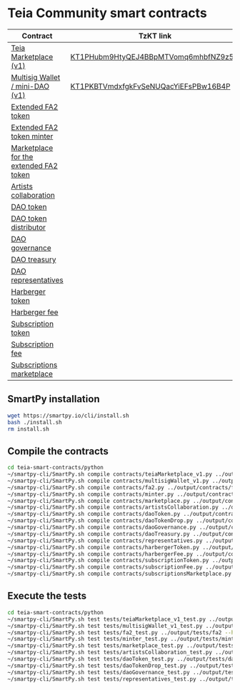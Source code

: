 # Teia Community smart contracts

| Contract | TzKT link | Status |
|----------|-----------|--------|
| [Teia Marketplace (v1)](python/contracts/teiaMarketplace_v1.py) | [KT1PHubm9HtyQEJ4BBpMTVomq6mhbfNZ9z5w](https://tzkt.io/KT1PHubm9HtyQEJ4BBpMTVomq6mhbfNZ9z5w) | Audited |
| [Multisig Wallet / mini-DAO (v1)](python/contracts/multisigWallet_v1.py) | [KT1PKBTVmdxfgkFvSeNUQacYiEFsPBw16B4P](https://tzkt.io/KT1PKBTVmdxfgkFvSeNUQacYiEFsPBw16B4P) | Audited |
| [Extended FA2 token](python/contracts/fa2.py) | | Prototype |
| [Extended FA2 token minter](python/contracts/minter.py) | | Prototype |
| [Marketplace for the extended FA2 token](python/contracts/marketplace.py) | | Prototype |
| [Artists collaboration](python/contracts/artistsCollaboration.py) | | Prototype |
| [DAO token](python/contracts/daoToken.py) | | Prototype |
| [DAO token distributor](python/contracts/daoTokenDrop.py) | | Prototype |
| [DAO governance](python/contracts/daoGovernance.py) | | Prototype |
| [DAO treasury](python/contracts/daoTreasury.py) | | Prototype |
| [DAO representatives](python/contracts/representatives.py) | | Prototype |
| [Harberger token](python/contracts/harbergerToken.py) | | Prototype |
| [Harberger fee](python/contracts/harbergerFee.py) | | Prototype |
| [Subscription token](python/contracts/subscriptionToken.py) | | Prototype |
| [Subscription fee](python/contracts/subscriptionFee.py) | | Prototype |
| [Subscriptions marketplace](python/contracts/subscriptionsMarketplace.py) | | Prototype |


## SmartPy installation

```bash
wget https://smartpy.io/cli/install.sh
bash ./install.sh
rm install.sh
```

## Compile the contracts

```bash
cd teia-smart-contracts/python
~/smartpy-cli/SmartPy.sh compile contracts/teiaMarketplace_v1.py ../output/contracts/teiaMarketplace_v1 --html --purge
~/smartpy-cli/SmartPy.sh compile contracts/multisigWallet_v1.py ../output/contracts/multisigWallet_v1 --html --purge
~/smartpy-cli/SmartPy.sh compile contracts/fa2.py ../output/contracts/fa2 --html --purge
~/smartpy-cli/SmartPy.sh compile contracts/minter.py ../output/contracts/minter --html --purge
~/smartpy-cli/SmartPy.sh compile contracts/marketplace.py ../output/contracts/marketplace --html --purge
~/smartpy-cli/SmartPy.sh compile contracts/artistsCollaboration.py ../output/contracts/artistsCollaboration --html --purge
~/smartpy-cli/SmartPy.sh compile contracts/daoToken.py ../output/contracts/daoToken --html --purge
~/smartpy-cli/SmartPy.sh compile contracts/daoTokenDrop.py ../output/contracts/daoTokenDrop --html --purge
~/smartpy-cli/SmartPy.sh compile contracts/daoGovernance.py ../output/contracts/daoGovernance --html --purge
~/smartpy-cli/SmartPy.sh compile contracts/daoTreasury.py ../output/contracts/daoTreasury --html --purge
~/smartpy-cli/SmartPy.sh compile contracts/representatives.py ../output/contracts/representatives --html --purge
~/smartpy-cli/SmartPy.sh compile contracts/harbergerToken.py ../output/contracts/harbergerToken --html --purge
~/smartpy-cli/SmartPy.sh compile contracts/harbergerFee.py ../output/contracts/harbergerFee --html --purge
~/smartpy-cli/SmartPy.sh compile contracts/subscriptionToken.py ../output/contracts/subscriptionToken --html --purge
~/smartpy-cli/SmartPy.sh compile contracts/subscriptionFee.py ../output/contracts/subscriptionFee --html --purge
~/smartpy-cli/SmartPy.sh compile contracts/subscriptionsMarketplace.py ../output/contracts/subscriptionsMarketplace --html --purge
```

## Execute the tests

```bash
cd teia-smart-contracts/python
~/smartpy-cli/SmartPy.sh test tests/teiaMarketplace_v1_test.py ../output/tests/teiaMarketplace_v1 --html --purge
~/smartpy-cli/SmartPy.sh test tests/multisigWallet_v1_test.py ../output/tests/multisigContract_v1 --html --purge
~/smartpy-cli/SmartPy.sh test tests/fa2_test.py ../output/tests/fa2 --html --purge
~/smartpy-cli/SmartPy.sh test tests/minter_test.py ../output/tests/minter --html --purge
~/smartpy-cli/SmartPy.sh test tests/marketplace_test.py ../output/tests/marketplace --html --purge
~/smartpy-cli/SmartPy.sh test tests/artistsCollaboration_test.py ../output/tests/artistsCollaboration --html --purge
~/smartpy-cli/SmartPy.sh test tests/daoToken_test.py ../output/tests/daoToken --html --purge
~/smartpy-cli/SmartPy.sh test tests/daoTokenDrop_test.py ../output/tests/daoTokenDrop --html --purge
~/smartpy-cli/SmartPy.sh test tests/daoGovernance_test.py ../output/tests/daoGovernance --html --purge
~/smartpy-cli/SmartPy.sh test tests/representatives_test.py ../output/tests/representatives --html --purge
```
